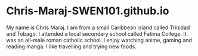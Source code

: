 # Chris-Maraj-SWEN101.github.io

My name is Chris Maraj. I am from a small Caribbean island called Trinidad and Tobago. I attended a local secondary school called Fatima College. It was an all-male roman catholic school. I enjoy watching anime, gaming and reading manga. I like travelling and trying new foods. 